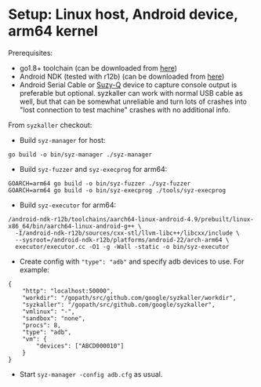 # Setup: Linux host, Android device, arm64 kernel

Prerequisites:
 - go1.8+ toolchain (can be downloaded from [here](https://golang.org/dl/))
 - Android NDK (tested with r12b) (can be downloaded from [here](https://developer.android.com/ndk/downloads/index.html))
 - Android Serial Cable or [Suzy-Q](https://chromium.googlesource.com/chromiumos/platform/ec/+/master/docs/case_closed_debugging.md) device to capture console output is preferable but optional. syzkaller can work with normal USB cable as well, but that can be somewhat unreliable and turn lots of crashes into "lost connection to test machine" crashes with no additional info.

From `syzkaller` checkout:
 - Build `syz-manager` for host:
```
go build -o bin/syz-manager ./syz-manager
```

 - Build `syz-fuzzer` and `syz-execprog` for arm64:
```
GOARCH=arm64 go build -o bin/syz-fuzzer ./syz-fuzzer
GOARCH=arm64 go build -o bin/syz-execprog ./tools/syz-execprog
```

 - Build `syz-executor` for arm64:
```
/android-ndk-r12b/toolchains/aarch64-linux-android-4.9/prebuilt/linux-x86_64/bin/aarch64-linux-android-g++ \
  -I/android-ndk-r12b/sources/cxx-stl/llvm-libc++/libcxx/include \
  --sysroot=/android-ndk-r12b/platforms/android-22/arch-arm64 \
  executor/executor.cc -O1 -g -Wall -static -o bin/syz-executor
```

 - Create config with `"type": "adb"` and specify adb devices to use. For example:
```
{
	"http": "localhost:50000",
	"workdir": "/gopath/src/github.com/google/syzkaller/workdir",
	"syzkaller": "/gopath/src/github.com/google/syzkaller",
	"vmlinux": "-",
	"sandbox": "none",
	"procs": 8,
	"type": "adb",
	"vm": {
		"devices": ["ABCD000010"]
	}
}
```

 - Start `syz-manager -config adb.cfg` as usual.
